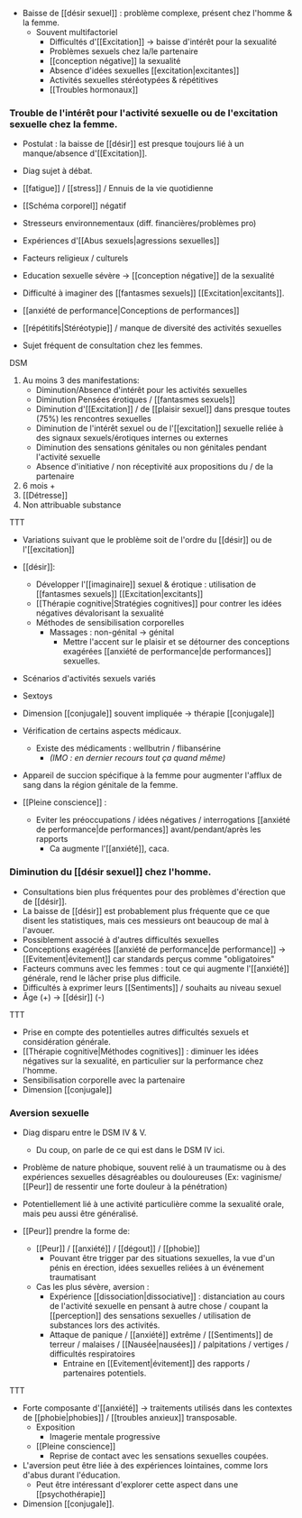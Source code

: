

- Baisse de [[désir sexuel]] : problème complexe, présent chez l'homme & la femme. 
	- Souvent multifactoriel 
		- Difficultés d'[[Excitation]] -> baisse d'intérêt pour la sexualité 
		- Problèmes sexuels chez la/le partenaire 
		- [[conception négative]] la sexualité 
		- Absence d'idées sexuelles [[excitation|excitantes]] 
		- Activités sexuelles stéréotypées & répétitives
		- [[Troubles hormonaux]] 

### Trouble de l'intérêt pour l'activité sexuelle ou de l'excitation sexuelle chez la femme.

- Postulat : la baisse de [[désir]] est presque toujours lié à un manque/absence d'[[Excitation]].
- Diag sujet à débat.

- [[fatigue]] / [[stress]] / Ennuis de la vie quotidienne 
- [[Schéma corporel]] négatif 
- Stresseurs environnementaux (diff. financières/problèmes pro)
- Expériences d'[[Abus sexuels|agressions sexuelles]] 
- Facteurs religieux / culturels 
- Education sexuelle sévère -> [[conception négative]] de la sexualité 
- Difficulté à imaginer des [[fantasmes sexuels]] [[Excitation|excitants]].
- [[anxiété de performance|Conceptions de performances]] 
- [[répétitifs|Stéréotypie]] / manque de diversité des activités sexuelles 

- Sujet fréquent de consultation chez les femmes. 

DSM 
1. Au moins 3 des manifestations:
	- Diminution/Absence d'intérêt pour les activités sexuelles 
	- Diminution Pensées érotiques / [[fantasmes sexuels]]
	- Diminution d'[[Excitation]] / de [[plaisir sexuel]] dans presque toutes (75%) les rencontres sexuelles 
	- Diminution de l'intérêt sexuel ou de l'[[excitation]] sexuelle reliée à des signaux sexuels/érotiques internes ou externes 
	- Diminution des sensations génitales ou non génitales pendant l'activité sexuelle 
	- Absence d'initiative / non réceptivité aux propositions du / de la partenaire 
2. 6 mois + 
3. [[Détresse]] 
4. Non attribuable substance 

TTT 
- Variations suivant que le problème soit de l'ordre du [[désir]] ou de l'[[excitation]]

- [[désir]]:
	- Développer l'[[imaginaire]] sexuel & érotique : utilisation de [[fantasmes sexuels]] [[Excitation|excitants]] 
	- [[Thérapie cognitive|Stratégies cognitives]] pour contrer les idées négatives dévalorisant la sexualité 
	- Méthodes de sensibilisation corporelles 
		- Massages : non-génital -> génital 
			- Mettre l'accent sur le plaisir et se détourner des conceptions exagérées [[anxiété de performance|de performances]] sexuelles. 
- Scénarios d'activités sexuels variés 
- Sextoys 
- Dimension [[conjugale]] souvent impliquée -> thérapie [[conjugale]] 
- Vérification de certains aspects médicaux. 
	- Existe des médicaments : wellbutrin / flibansérine 
		- *(IMO : en dernier recours tout ça quand même)*
- Appareil de succion spécifique à la femme pour augmenter l'afflux de sang dans la région génitale de la femme. 
- [[Pleine conscience]] :
	- Eviter les préoccupations / idées négatives / interrogations [[anxiété de performance|de performances]] avant/pendant/après les rapports 
		- Ca augmente l'[[anxiété]], caca. 


### Diminution du [[désir sexuel]] chez l'homme.

- Consultations bien plus fréquentes pour des problèmes d'érection que de [[désir]].
- La baisse de [[désir]] est probablement plus fréquente que ce que disent les statistiques, mais ces messieurs ont beaucoup de mal à l'avouer. 
- Possiblement associé à d'autres difficultés sexuelles
- Conceptions exagérées [[anxiété de performance|de performance]] -> [[Evitement|évitement]] car standards perçus comme "obligatoires"
- Facteurs communs avec les femmes : tout ce qui augmente l'[[anxiété]] générale, rend le lâcher prise plus difficile. 
- Difficultés à exprimer leurs [[Sentiments]] / souhaits au niveau sexuel 
- Âge (+) -> [[désir]] (-)

TTT

- Prise en compte des potentielles autres difficultés sexuels et considération générale. 
- [[Thérapie cognitive|Méthodes cognitives]] : diminuer les idées négatives sur la sexualité, en particulier sur la performance chez l'homme. 
- Sensibilisation corporelle avec la partenaire
- Dimension [[conjugale]]

### Aversion sexuelle 

- Diag disparu entre le DSM IV & V. 
	- Du coup, on parle de ce qui est dans le DSM IV ici. 

- Problème de nature phobique, souvent relié à un traumatisme ou à des expériences sexuelles désagréables ou douloureuses (Ex: vaginisme/ [[Peur]] de ressentir une forte douleur à la pénétration)
- Potentiellement lié à une activité particulière comme la sexualité orale, mais peu aussi être généralisé. 

- [[Peur]] prendre la forme de:
	- [[Peur]] / [[anxiété]] / [[dégout]] / [[phobie]] 
		- Pouvant être trigger par des situations sexuelles, la vue d'un pénis en érection, idées sexuelles reliées à un événement traumatisant 
	- Cas les plus sévère, aversion : 
		- Expérience [[dissociation|dissociative]] : distanciation au cours de l'activité sexuelle en pensant à autre chose / coupant la [[perception]] des sensations sexuelles / utilisation de substances lors des activités. 
		- Attaque de panique / [[anxiété]] extrême / [[Sentiments]] de terreur / malaises / [[Nausée|nausées]] / palpitations / vertiges / difficultés respiratoires 
			- Entraine en [[Evitement|évitement]] des rapports / partenaires potentiels.

TTT 

- Forte composante d'[[anxiété]] -> traitements utilisés dans les contextes de [[phobie|phobies]] / [[troubles anxieux]] transposable. 
	- Exposition 
		- Imagerie mentale progressive
	- [[Pleine conscience]] 
		- Reprise de contact avec les sensations sexuelles coupées.
- L'aversion peut être liée à des expériences lointaines, comme lors d'abus durant l'éducation.
	- Peut être intéressant d'explorer cette aspect dans une [[psychothérapie]] 
- Dimension [[conjugale]]. 
